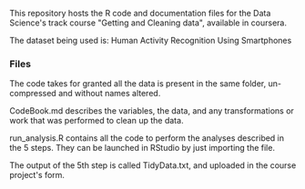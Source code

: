 This repository hosts the R code and documentation files for the Data Science's track course "Getting and Cleaning data", available in coursera.

The dataset being used is: Human Activity Recognition Using Smartphones

### Files

The code takes for granted all the data is present in the same folder, un-compressed and without names altered.

CodeBook.md describes the variables, the data, and any transformations or work that was performed to clean up the data.

run_analysis.R contains all the code to perform the analyses described in the 5 steps. They can be launched in RStudio by just importing the file.

The output of the 5th step is called TidyData.txt, and uploaded in the course project's form.
